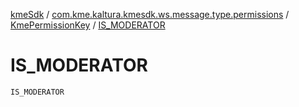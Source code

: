 [kmeSdk](../../index.md) / [com.kme.kaltura.kmesdk.ws.message.type.permissions](../index.md) / [KmePermissionKey](index.md) / [IS_MODERATOR](./-i-s_-m-o-d-e-r-a-t-o-r.md)

# IS_MODERATOR

`IS_MODERATOR`